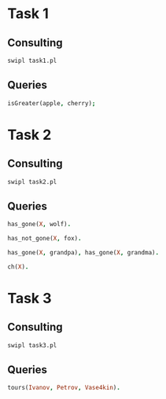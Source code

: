 # Task 1

## Consulting

```bash
swipl task1.pl
```

## Queries

```prolog
isGreater(apple, cherry);
```

# Task 2

## Consulting

```bash
swipl task2.pl
```

## Queries

```prolog
has_gone(X, wolf).
```

```prolog
has_not_gone(X, fox).
```

```prolog
has_gone(X, grandpa), has_gone(X, grandma).
```

```prolog
ch(X).
```

# Task 3

## Consulting

```bash
swipl task3.pl
```

## Queries

```prolog
tours(Ivanov, Petrov, Vase4kin).
```
